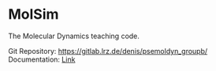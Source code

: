 MolSim
===

The Molecular Dynamics teaching code.

Git Repository: https://gitlab.lrz.de/denis/psemoldyn_groupb/
Documentation: [Link](doxys_documentation/html/index.html)